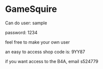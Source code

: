 # GameSquire

Can do user: sample

password: 1234

feel free to make your own user

an easy to access shop code is: 9YY87

if you want access to the B4A, email s524779
